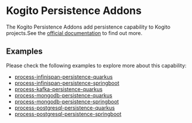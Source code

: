 # Kogito Persistence Addons

The Kogito Persistence Addons add persistence capability to Kogito projects.See 
the [official documentation](https://docs.jboss.org/kogito/release/latest/html_single/#con-persistence_kogito-developing-process-services)
to find out more.

## Examples

Please check the following examples to explore more about this capability:

- [process-infinispan-persistence-quarkus](https://github.com/kiegroup/kogito-examples/tree/stable/process-infinispan-persistence-quarkus)
- [process-infinispan-persistence-springboot](https://github.com/kiegroup/kogito-examples/tree/stable/process-infinispan-persistence-springboot)
- [process-kafka-persistence-quarkus](https://github.com/kiegroup/kogito-examples/tree/stable/process-kafka-persistence-quarkus)
- [process-mongodb-persistence-quarkus](https://github.com/kiegroup/kogito-examples/tree/stable/process-mongodb-persistence-quarkus)
- [process-mongodb-persistence-springboot](https://github.com/kiegroup/kogito-examples/tree/stable/process-mongodb-persistence-springboot)
- [process-postgresql-persistence-quarkus](https://github.com/kiegroup/kogito-examples/tree/stable/process-postgresql-persistence-quarkus)
- [process-postgresql-persistence-springboot](https://github.com/kiegroup/kogito-examples/tree/stable/process-postgresql-persistence-springboot)

<!-- TODO: add filesystem/JDBC docs https://issues.redhat.com/browse/KOGITO-5563 -->
